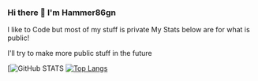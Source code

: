 ### Hi there 👋 I'm Hammer86gn



I like to Code but most of my stuff is private
My Stats below are for what is public!

I'll try to make more public stuff in the future


[![GitHub STATS](https://github-readme-stats.vercel.app/api?username=Hammer86gn)
[![Top Langs](https://github-readme-stats.vercel.app/api/top-langs/?username=Hammer86gn&layout=compact)](https://github.com/anuraghazra/github-readme-stats)

